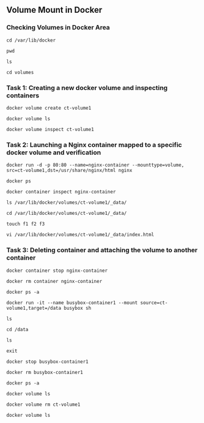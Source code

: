 ## Volume Mount in Docker
### Checking Volumes in Docker Area
```
cd /var/lib/docker
```
```
pwd
```
```
ls
```
```
cd volumes
```

### Task 1: Creating a new docker volume and inspecting containers
```
docker volume create ct-volume1
```
```
docker volume ls
```
```
docker volume inspect ct-volume1
```

### Task 2: Launching a Nginx container mapped to a specific docker volume and verification
```
docker run -d -p 80:80 --name=nginx-container --mounttype=volume, src=ct-volume1,dst=/usr/share/nginx/html nginx
```
```
docker ps
```
```
docker container inspect nginx-container
```
```
ls /var/lib/docker/volumes/ct-volume1/_data/ 
```
```
cd /var/lib/docker/volumes/ct-volume1/_data/ 
```
```
touch f1 f2 f3
```
```
vi /var/lib/docker/volumes/ct-volume1/_data/index.html
```

### Task 3: Deleting container and attaching the volume to another container

```
docker container stop nginx-container
```
```
docker rm container nginx-container
```
```
docker ps -a
```
```
docker run -it --name busybox-container1 --mount source=ct-volume1,target=/data busybox sh
```
```
ls
```
```
cd /data
```
```
ls
```
```
exit
```
```
docker stop busybox-container1
```
```
docker rm busybox-container1
```
```
docker ps -a
```
```
docker volume ls
```
```
docker volume rm ct-volume1
```
```
docker volume ls
```
